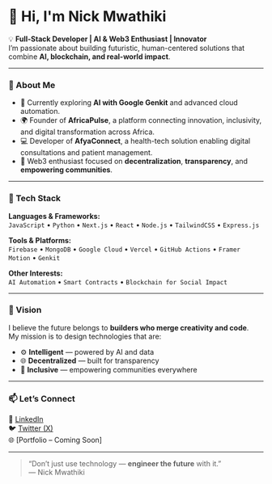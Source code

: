 # 👋 Hi, I'm Nick Mwathiki  

💡 **Full-Stack Developer | AI & Web3 Enthusiast | Innovator**  
I’m passionate about building futuristic, human-centered solutions that combine **AI, blockchain, and real-world impact**.  

---

### 🚀 About Me  
- 🧠 Currently exploring **AI with Google Genkit** and advanced cloud automation.  
- 🌍 Founder of **AfricaPulse**, a platform connecting innovation, inclusivity, and digital transformation across Africa.  
- 💻 Developer of **AfyaConnect**, a health-tech solution enabling digital consultations and patient management.  
- 🔗 Web3 enthusiast focused on **decentralization**, **transparency**, and **empowering communities**.  

---

### 🧰 Tech Stack  
**Languages & Frameworks:**  
`JavaScript` • `Python` • `Next.js` • `React` • `Node.js` • `TailwindCSS` • `Express.js`

**Tools & Platforms:**  
`Firebase` • `MongoDB` • `Google Cloud` • `Vercel` • `GitHub Actions` • `Framer Motion` • `Genkit`

**Other Interests:**  
`AI Automation` • `Smart Contracts` • `Blockchain for Social Impact`

---

### 🌟 Vision  
I believe the future belongs to **builders who merge creativity and code**.  
My mission is to design technologies that are:  
- ⚙️ **Intelligent** — powered by AI and data  
- 🌐 **Decentralized** — built for transparency  
- 💫 **Inclusive** — empowering communities everywhere  

---

### 📫 Let’s Connect  
💼 [LinkedIn](https://www.linkedin.com/in/)  
🐦 [Twitter (X)](https://x.com/)  
🌐 [Portfolio – Coming Soon]  

---

> “Don’t just use technology — **engineer the future** with it.”  
> — Nick Mwathiki  
